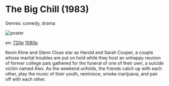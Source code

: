 # The Big Chill (1983)

Genres: comedy, drama

![poster](http://image.tmdb.org/t/p/w500/nICLQF9HUIoEBBahViuqU7f1EBg.jpg)

en:
  [720p](magnet:?xt=urn:btih:DDFBD624CC5DB6CBEFABDE122FA692CD222EC144&tr=udp://glotorrents.pw:6969/announce&tr=udp://tracker.opentrackr.org:1337/announce&tr=udp://torrent.gresille.org:80/announce&tr=udp://tracker.openbittorrent.com:80&tr=udp://tracker.coppersurfer.tk:6969&tr=udp://tracker.leechers-paradise.org:6969&tr=udp://p4p.arenabg.ch:1337&tr=udp://tracker.internetwarriors.net:1337)
  [1080p](magnet:?xt=urn:btih:E433EFE9CDF9821D7AFAED2A58ABD8853A3B9F9C&tr=udp://glotorrents.pw:6969/announce&tr=udp://tracker.opentrackr.org:1337/announce&tr=udp://torrent.gresille.org:80/announce&tr=udp://tracker.openbittorrent.com:80&tr=udp://tracker.coppersurfer.tk:6969&tr=udp://tracker.leechers-paradise.org:6969&tr=udp://p4p.arenabg.ch:1337&tr=udp://tracker.internetwarriors.net:1337)
  


Kevin Kline and Glenn Close star as Harold and Sarah Cooper, a couple whose marital troubles are put on hold while they host an unhappy reunion of former college pals gathered for the funeral of one of their own, a suicide victim named Alex. As the weekend unfolds, the friends catch up with each other, play the music of their youth, reminisce, smoke marijuana, and pair off with each other.